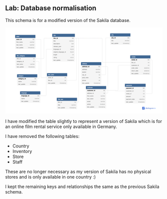 ## Lab: Database normalisation

This schema is for a modified version of the Sakila database.

<img src="./Sakila_online.png">

I have modified the table slightly to represent a version of Sakila which is for an online film rental service only available in Germany.

I have removed the following tables:

- Country
- Inventory
- Store
- Staff

These are no longer necessary as my version of Sakila has no physical stores and is only available in one country :)

I kept the remaining keys and relationships the same as the previous Sakila schema.
